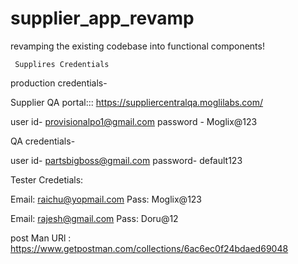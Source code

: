 # supplier_app_revamp
revamping the existing codebase into functional components!

     Supplires Credentials 

production credentials-

Supplier QA portal::: https://suppliercentralqa.moglilabs.com/

user id-   provisionalpo1@gmail.com
password - Moglix@123

QA credentials-

user id-  partsbigboss@gmail.com
password- default123

Tester Credetials: 

Email: raichu@yopmail.com
Pass: Moglix@123

Email: rajesh@gmail.com
Pass: Doru@12

post Man URl : https://www.getpostman.com/collections/6ac6ec0f24bdaed69048
